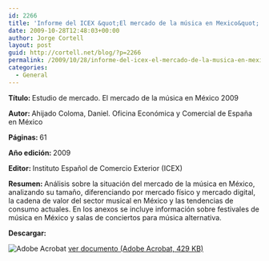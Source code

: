 ```yaml
---
id: 2266
title: 'Informe del ICEX &quot;El mercado de la música en Mexico&quot;'
date: 2009-10-28T12:48:03+00:00
author: Jorge Cortell
layout: post
guid: http://cortell.net/blog/?p=2266
permalink: /2009/10/28/informe-del-icex-el-mercado-de-la-musica-en-mexico/
categories:
  - General
---
```

<p class="listacentrados1">
  <strong>Título: </strong><span class="fl-right">Estudio de mercado. El mercado de la música en México 2009</span>
</p>

<p class="listacentrados1">
  <strong>Autor: </strong><span class="fl-right">Ahijado Coloma, Daniel. Oficina Económica y Comercial de España en México</span>
</p>

<div id="adi_page_content_2">
  <p class="listacentrados1">
    <strong>Páginas: </strong><span class="fl-right">61</span>
  </p>
</div>

<div id="adi_page_content_4">
  <p class="listacentrados1">
    <strong>Año edición: </strong><span class="fl-right">2009</span>
  </p>
</div>

<p class="listacentrados1">
  <strong>Editor: </strong><span class="fl-right">Instituto Español de Comercio Exterior (ICEX)</span>
</p>

<p class="listacentrados1">
  <strong>Resumen: </strong><span class="fl-right">Análisis sobre la situación del mercado de la música en México, analizando su tamaño, diferenciando por mercado físico y mercado digital, la cadena de valor del sector musical en México y las tendencias de consumo actuales. En los anexos se incluye información sobre festivales de música en México y salas de conciertos para música alternativa.</span>
</p>

<p class="listacentrados1">
  <strong>Descargar:</strong>
</p>

<div class="fl-right pie-det-actividad">
  <img src="http://www.icex.es/staticFiles/pdf.gif" alt="Adobe Acrobat" /> <a href="http://www.icex.es/icex/cma/contentTypes/common/records/viewDocument/0,,,00.bin?doc=4259996" target="_blank">ver documento (Adobe Acrobat, 429 KB)</a>
</div>